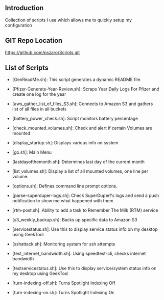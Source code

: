                    
Introduction
-----------------
Collection of scripts I use which allows me to quickly setup my configuration
                   
GIT Repo Location
-----------------
https://github.com/pszaro/Scripts.git
                   
List of Scripts
-----------------

  - [GenReadMe.sh]:
   This script generates a dynamic README file.

  - [Pfizer-Generate-Year-Review.sh]:
   Scraps Year Daily Logs For Pfizer and create one log for the year

  - [aws_gather_list_of_files_S3.sh]:
   Connects to Amazon S3 and gathers list of all files in all buckets

  - [battery_power_check.sh]:
   Script monitors battery percentage

  - [check_mounted_volumes.sh]:
   Check and alert if certain Volumes are mounted

  - [display_startup.sh]:
   Displays various info on system

  - [go.sh]:
   Main Menu

  - [lastdayofthemonth.sh]:
   Determines last day of the current month

  - [list_volumes.sh]:
   Display a list of all mounted volumes, one line per volume.

  - [options.sh]:
   Defines command line prompt options.

  - [parse-superduper-logs.sh]:
   Check SuperDuper!'s logs and send a push notification to show me what happened with them.

  - [rtm-post.sh]:
   Ability to add a task to Remember The Milk (RTM) service

  - [s3_weekly_backup.sh]:
   Backs up specific data to Amazon S3

  - [servicestatus.sh]:
   Use this to display service status info on my desktop using GeekTool

  - [sshattack.sh]:
   Monitoring system for ssh attempts

  - [test_internet_bandwidth.sh]:
   Using speedtest-cli, checks internet bandwidth

  - [testservicestatus.sh]:
   Use this to display service/system status info on my desktop using GeekTool

  - [turn-indexing-off.sh]:
   Turns Spotlight Indexing Off

  - [turn-indexing-on.sh]:
   Turns Spotlight Indexing On

